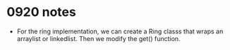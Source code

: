 # 0920 notes

- For the ring implementation, we can create a Ring classs that wraps an arraylist or linkedlist. Then we modify the get() function.